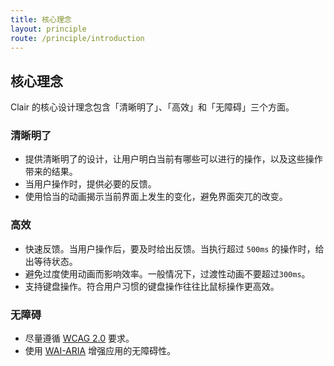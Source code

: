 ```yaml
---
title: 核心理念
layout: principle
route: /principle/introduction
---
```


## 核心理念

Clair 的核心设计理念包含「清晰明了」、「高效」和「无障碍」三个方面。

### 清晰明了

- 提供清晰明了的设计，让用户明白当前有哪些可以进行的操作，以及这些操作带来的结果。
- 当用户操作时，提供必要的反馈。
- 使用恰当的动画揭示当前界面上发生的变化，避免界面突兀的改变。

### 高效

- 快速反馈。当用户操作后，要及时给出反馈。当执行超过 `500ms` 的操作时，给出等待状态。
- 避免过度使用动画而影响效率。一般情况下，过渡性动画不要超过`300ms`。
- 支持键盘操作。符合用户习惯的键盘操作往往比鼠标操作更高效。

### 无障碍

- 尽量遵循 [WCAG 2.0](https://www.w3.org/TR/WCAG20/) 要求。
- 使用 [WAI-ARIA](https://www.w3.org/TR/wai-aria-1.1/) 增强应用的无障碍性。


